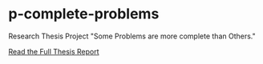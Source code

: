 # p-complete-problems
Research Thesis Project "Some Problems are more complete than Others."

[Read the Full Thesis Report](./final_v2.pdf)

